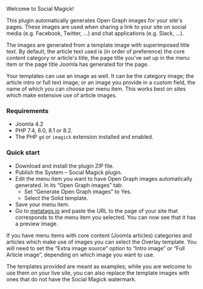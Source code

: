Welcome to Social Magick!

This plugin automatically generates Open Graph images for your site's pages. These images are used when sharing a link to your site on social media (e.g. Facebook, Twitter, …) and chat applications (e.g. Slack, …). 

The images are generated from a template image with superimposed title text. By default, the article text used is (in order of preference) the core content category or article's title, the page title you've set up in the menu item or the page title Joomla has generated for the page.

Your templates can use an image as well. It can be the category image; the article intro or full text image; or an image you provide in a custom field, the name of which you can choose per menu item. This works best on sites which make extensive use of article images.

### Requirements

* Joomla 4.2
* PHP 7.4, 8.0, 8.1 or 8.2.
* The PHP `gd` or `imagick` extension installed and enabled.

### Quick start

* Download and install the plugin ZIP file.
* Publish the System – Social Magick plugin.
* Edit the menu item you want to have Open Graph images automatically generated. In its “Open Graph images” tab:
    * Set “Generate Open Graph images” to Yes.
    * Select the Solid template.
* Save your menu item.
* Go to [metatags.io](https://metatags.io/) and paste the URL to the page of your site that corresponds to the menu item you selected. You can now see that it has a preview image.

If you have menu items with core content (Joomla articles) categories and articles which make use of images you can select the Overlay template. You will need to set the “Extra image source” option to “Intro image” or “Full Article image”, depending on which image you want to use.

The templates provided are meant as examples; while you are welcome to use them on your live site, you can also replace the template images with ones that do not have the Social Magick watermark.